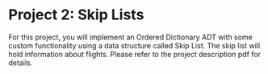 # Project 2: Skip Lists
For this project, you will implement an Ordered Dictionary ADT with some custom functionality using a data structure called Skip List.
The skip list will hold information about flights. Please refer to the project description pdf for details.
